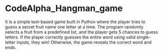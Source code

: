 # CodeAlpha_Hangman_game
It is a simple text-based game built in Python where the player tries to guess a secret fruit name one letter at a time.
The program randomly selects a fruit from a predefined list, and the player gets 5 chances to guess letters. If the player correctly guesses the entire word using valid single-letter inputs, they win! Otherwise, the game reveals the correct word and ends.
